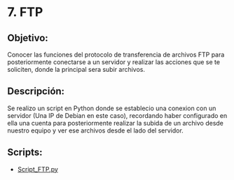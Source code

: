 # 7. FTP

## Objetivo:
Conocer las funciones del protocolo de transferencia de archivos FTP para posteriormente conectarse a un servidor y realizar las acciones que se te soliciten, donde la principal sera subir archivos.

## Descripción:
Se realizo un script en Python donde se establecio una conexion con un servidor (Una IP de Debian en este caso), recordando haber configurado en ella una cuenta para posteriormente realizar la subida de un archivo desde nuestro equipo y ver ese archivos desde el lado del servidor.

## Scripts:
* [Script_FTP.py](https://github.com/Isaias919/PIA-LAB/blob/main/FTP/Script_ftp.py)
